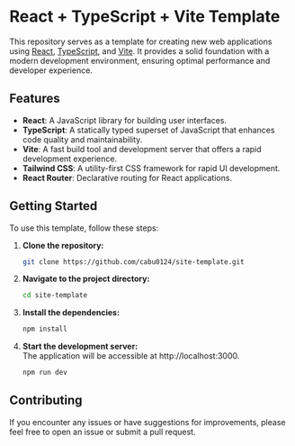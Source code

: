# React + TypeScript + Vite Template

This repository serves as a template for creating new web applications using [React](https://reactjs.org/), [TypeScript](https://www.typescriptlang.org/), and [Vite](https://vitejs.dev/). It provides a solid foundation with a modern development environment, ensuring optimal performance and developer experience.

## Features

- **React**: A JavaScript library for building user interfaces.
- **TypeScript**: A statically typed superset of JavaScript that enhances code quality and maintainability.
- **Vite**: A fast build tool and development server that offers a rapid development experience.
- **Tailwind CSS**: A utility-first CSS framework for rapid UI development.
- **React Router**: Declarative routing for React applications.

## Getting Started

To use this template, follow these steps:

1. **Clone the repository:**

   ```bash
   git clone https://github.com/cabu0124/site-template.git

2. **Navigate to the project directory:**

   ```bash
   cd site-template

3. **Install the dependencies:**

   ```bash
   npm install

4. **Start the development server:** <br>
   The application will be accessible at http://localhost:3000.
   
   ```bash
   npm run dev

## Contributing

If you encounter any issues or have suggestions for improvements, please feel free to open an issue or submit a pull request.
